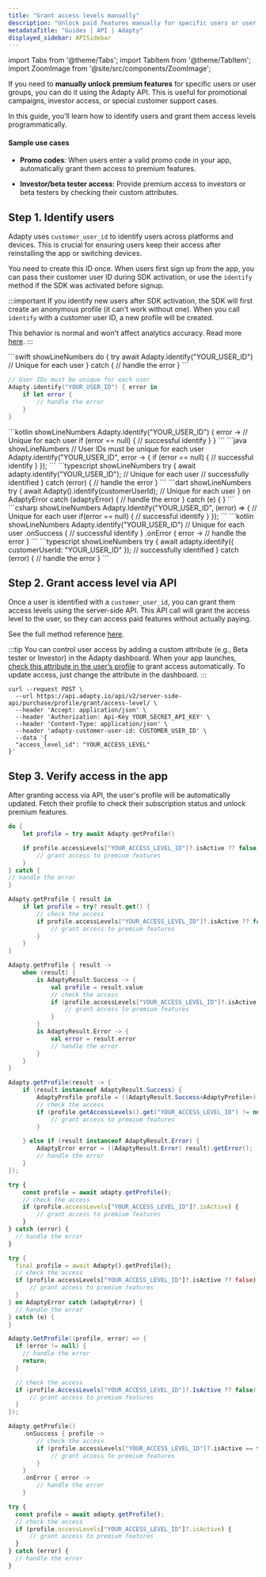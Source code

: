 ```yaml
---
title: "Grant access levels manually"
description: "Unlock paid features manually for specific users or user groups"
metadataTitle: "Guides | API | Adapty"
displayed_sidebar: APISidebar
---
```

import Tabs from '@theme/Tabs';
import TabItem from '@theme/TabItem';
import ZoomImage from '@site/src/components/ZoomImage';

If you need to **manually unlock premium features** for specific users or user groups, you can do it using the Adapty API. This is useful for promotional campaigns, investor access, or special customer support cases.

In this guide, you'll learn how to identify users and grant them access levels programmatically.

#### Sample use cases

- **Promo codes**: When users enter a valid promo code in your app, automatically grant them access to premium features.

- **Investor/beta tester access**: Provide premium access to investors or beta testers by checking their custom attributes.

## Step 1. Identify users

Adapty uses `customer_user_id` to identify users across platforms and devices. This is crucial for ensuring users keep their access after reinstalling the app or switching devices.

You need to create this ID once. When users first sign up from the app, you can pass their customer user ID during SDK activation, or use the `identify` method if the SDK was activated before signup.

:::important
If you identify new users after SDK activation, the SDK will first create an anonymous profile (it can't work without one). When you call `identify` with a customer user ID, a new profile will be created.

This behavior is normal and won't affect analytics accuracy. Read more [here](ios-quickstart-identify.md).
:::

<Tabs groupId="current-os" queryString>
<TabItem value="swift" label="iOS" default>
```swift showLineNumbers
do {
    try await Adapty.identify("YOUR_USER_ID") // Unique for each user
} catch {
    // handle the error
}
```
</TabItem>
<TabItem value="swift-callback" label="iOS (Swift-Callback)" default>

```swift showLineNumbers
// User IDs must be unique for each user
Adapty.identify("YOUR_USER_ID") { error in
    if let error {
        // handle the error
    }
}
```
</TabItem>
<TabItem value="android" label="Android (Kotlin)" default>
```kotlin showLineNumbers
Adapty.identify("YOUR_USER_ID") { error -> // Unique for each user
    if (error == null) {
        // successful identify
    }
}
```
</TabItem>
<TabItem value="java" label="Android (Java)" default>
```java showLineNumbers
// User IDs must be unique for each user
Adapty.identify("YOUR_USER_ID", error -> {
    if (error == null) {
        // successful identify
    }
});
```
</TabItem>
<TabItem value="react-native" label="React Native" default>
```typescript showLineNumbers
try {
    await adapty.identify("YOUR_USER_ID"); // Unique for each user
    // successfully identified
} catch (error) {
    // handle the error
}
```
</TabItem>

<TabItem value="flutter" label="Flutter" default>
```dart showLineNumbers
try {
  await Adapty().identify(customerUserId); // Unique for each user
} on AdaptyError catch (adaptyError) {
  // handle the error
} catch (e) {
}
```
</TabItem>

<TabItem value="unity" label="Unity" default>
```csharp showLineNumbers
Adapty.Identify("YOUR_USER_ID", (error) => { // Unique for each user
  if(error == null) {
    // successful identify
  }
});
```
</TabItem>

<TabItem value="kmp" label="Kotlin Multiplatform" default>
```kotlin showLineNumbers
Adapty.identify("YOUR_USER_ID") // Unique for each user
    .onSuccess {
        // successful identify
    }
    .onError { error ->
        // handle the error
    }
```
</TabItem>

<TabItem value="capacitor" label="Capacitor" default>
```typescript showLineNumbers
try {
  await adapty.identify({ customerUserId: "YOUR_USER_ID" });
  // successfully identified
} catch (error) {
  // handle the error
}
```
</TabItem>
</Tabs>

## Step 2. Grant access level via API

Once a user is identified with a `customer_user_id`, you can grant them access levels using the server-side API. This API call will grant the access level to the user, so they can access paid features without actually paying.

See the full method reference [here](api-adapty#/operations/grantAccessLevel).

:::tip
You can control user access by adding a custom attribute (e.g., Beta tester or Investor) in the Adapty dashboard.
When your app launches, [check this attribute in the user’s profile](subscription-status.md) to grant access automatically.
To update access, just change the attribute in the dashboard.
:::

```curl
curl --request POST \
  --url https://api.adapty.io/api/v2/server-side-api/purchase/profile/grant/access-level/ \
  --header 'Accept: application/json' \
  --header 'Authorization: Api-Key YOUR_SECRET_API_KEY' \
  --header 'Content-Type: application/json' \
  --header 'adapty-customer-user-id: CUSTOMER_USER_ID' \
  --data '{
  "access_level_id": "YOUR_ACCESS_LEVEL"
}'
```

## Step 3. Verify access in the app

After granting access via API, the user's profile will be automatically updated. Fetch their profile to check their subscription status and unlock premium features.

<Tabs groupId="current-os" queryString>
<TabItem value="swift" label="iOS" default>

```swift showLineNumbers
do {
    let profile = try await Adapty.getProfile()

    if profile.accessLevels["YOUR_ACCESS_LEVEL_ID"]?.isActive ?? false {
        // grant access to premium features
    }
} catch {
// handle the error
}
```

</TabItem>

<TabItem value="swift-callback" label="iOS (Swift-Callback)" default>

```swift showLineNumbers
Adapty.getProfile { result in
    if let profile = try? result.get() {
        // check the access
        if profile.accessLevels["YOUR_ACCESS_LEVEL_ID"]?.isActive ?? false {
            // grant access to premium features
        }
    }
}
```

</TabItem>

<TabItem value="android" label="Android (Kotlin)" default>

```kotlin showLineNumbers
Adapty.getProfile { result ->
    when (result) {
        is AdaptyResult.Success -> {
            val profile = result.value
            // check the access
            if (profile.accessLevels["YOUR_ACCESS_LEVEL_ID"]?.isActive == true) {
                // grant access to premium features
            }
        }
        is AdaptyResult.Error -> {
            val error = result.error
            // handle the error
        }
    }
}
```

</TabItem>

<TabItem value="java" label="Android (Java)" default>

```java showLineNumbers
Adapty.getProfile(result -> {
    if (result instanceof AdaptyResult.Success) {
        AdaptyProfile profile = ((AdaptyResult.Success<AdaptyProfile>) result).getValue();
        // check the access
        if (profile.getAccessLevels().get("YOUR_ACCESS_LEVEL_ID") != null && profile.getAccessLevels().get("YOUR_ACCESS_LEVEL_ID").getIsActive()) {
            // grant access to premium features
        }

    } else if (result instanceof AdaptyResult.Error) {
        AdaptyError error = ((AdaptyResult.Error) result).getError();
        // handle the error
    }
});
```

</TabItem>

<TabItem value="react-native" label="React Native" default>

```typescript showLineNumbers
try {
    const profile = await adapty.getProfile();
    // check the access
    if (profile.accessLevels["YOUR_ACCESS_LEVEL_ID"]?.isActive) {
        // grant access to premium features
    }
} catch (error) {
  // handle the error
}
```

</TabItem>

<TabItem value="flutter" label="Flutter" default>

```dart showLineNumbers
try {
  final profile = await Adapty().getProfile();
  // check the access
  if (profile.accessLevels["YOUR_ACCESS_LEVEL_ID"]?.isActive ?? false) {
      // grant access to premium features
  }
} on AdaptyError catch (adaptyError) {
  // handle the error
} catch (e) {
}
```

</TabItem>

<TabItem value="unity" label="Unity" default>

```csharp showLineNumbers
Adapty.GetProfile((profile, error) => {
  if (error != null) {
    // handle the error
    return;
  }

  // check the access
  if (profile.AccessLevels["YOUR_ACCESS_LEVEL_ID"]?.IsActive ?? false) {
      // grant access to premium features
  }
});
```

</TabItem>

<TabItem value="kmp" label="Kotlin Multiplatform" default>

```kotlin showLineNumbers
Adapty.getProfile()
    .onSuccess { profile ->
        // check the access
        if (profile.accessLevels["YOUR_ACCESS_LEVEL_ID"]?.isActive == true) {
            // grant access to premium features
        }
    }
    .onError { error ->
        // handle the error
    }
```

</TabItem>

<TabItem value="capacitor" label="Capacitor" default>

```typescript showLineNumbers
try {
  const profile = await adapty.getProfile();
  // check the access
  if (profile.accessLevels["YOUR_ACCESS_LEVEL_ID"]?.isActive) {
      // grant access to premium features
  }
} catch (error) {
  // handle the error
}
```

</TabItem>
</Tabs>
